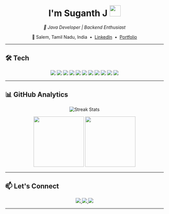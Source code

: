 <!-- GitHub Profile README for Suganth46 -->

<h1 align="center">
  I'm Suganth J <img src="https://media.giphy.com/media/hvRJCLFzcasrR4ia7z/giphy.gif" width="35px" />
</h1>

<p align="center">
  <em>🚀 Java Developer | Backend Enthusiast </em>
</p>

<p align="center">
  📍 Salem, Tamil Nadu, India &nbsp;•&nbsp;
  <a href="https://www.linkedin.com/in/suganth-j-3507b2293" target="_blank">LinkedIn</a> &nbsp;•&nbsp;
  <a href="https://suganth46.netlify.app/" target="_blank">Portfolio</a>
</p>

---

## 🛠 Tech 

<p align="center">
  <img src="https://img.shields.io/badge/Java-ED8B00?style=for-the-badge&logo=openjdk&logoColor=white" />
  <img src="https://img.shields.io/badge/Python-3776AB?style=for-the-badge&logo=python&logoColor=white" />
  <img src="https://img.shields.io/badge/C-00599C?style=for-the-badge&logo=c&logoColor=white" />
  <img src="https://img.shields.io/badge/Spring%20Boot-6DB33F?style=for-the-badge&logo=springboot&logoColor=white" />
  <img src="https://img.shields.io/badge/MySQL-4479A1?style=for-the-badge&logo=mysql&logoColor=white" />
  <img src="https://img.shields.io/badge/MongoDB-4EA94B?style=for-the-badge&logo=mongodb&logoColor=white" />
  <img src="https://img.shields.io/badge/PostgreSQL-316192?style=for-the-badge&logo=postgresql&logoColor=white" />
  <img src="https://img.shields.io/badge/HTML5-E34F26?style=for-the-badge&logo=html5&logoColor=white" />
  <img src="https://img.shields.io/badge/CSS3-1572B6?style=for-the-badge&logo=css3&logoColor=white" />
  <img src="https://img.shields.io/badge/Git-F05032?style=for-the-badge&logo=git&logoColor=white" />
  <img src="https://img.shields.io/badge/Postman-FF6C37?style=for-the-badge&logo=postman&logoColor=white" />
</p>

---

## 📊 GitHub Analytics

<p align="center">
  <img src="https://github-readme-streak-stats.herokuapp.com/?user=Suganth46&theme=dark" alt="Streak Stats" />
</p>

<p align="center">
  <img src="https://github-readme-stats.vercel.app/api?username=Suganth46&show_icons=true&theme=dark&count_private=true" height="160" />
  <img src="https://github-readme-stats.vercel.app/api/top-langs/?username=Suganth46&layout=compact&theme=dark" height="160" />
</p>

---



## 📫 Let's Connect

<p align="center">
  <a href="https://www.linkedin.com/in/suganth-j-3507b2293" target="_blank">
    <img src="https://img.shields.io/badge/LinkedIn-0077B5?style=for-the-badge&logo=linkedin&logoColor=white" />
  </a>
  <a href="mailto:suganthj.dev@gmail.com">
    <img src="https://img.shields.io/badge/Email-D14836?style=for-the-badge&logo=gmail&logoColor=white" />
  </a>
  <a href="https://suganth46.netlify.app/" target="_blank">
    <img src="https://img.shields.io/badge/Portfolio-000000?style=for-the-badge&logo=About.me&logoColor=white" />
  </a>
</p>

---
